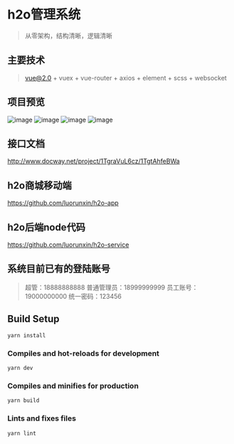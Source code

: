 # h2o管理系统
> 从零架构，结构清晰，逻辑清晰

## 主要技术
> vue@2.0 + vuex + vue-router + axios + element + scss + websocket

## 项目预览
![image](https://github.com/luorunxin/h2o-app/src/static/pc1.png)
![image](https://github.com/luorunxin/h2o-app/src/static/pc2.png)
![image](https://github.com/luorunxin/h2o-app/src/static/pc3.png)
![image](https://github.com/luorunxin/h2o-app/src/static/pc4.png)

## 接口文档
<http://www.docway.net/project/1TgraVuL6cz/1TgtAhfeBWa>

## h2o商城移动端
<https://github.com/luorunxin/h2o-app>

## h2o后端node代码
<https://github.com/luorunxin/h2o-service>

## 系统目前已有的登陆账号
> 超管：18888888888
> 普通管理员：18999999999
> 员工账号：19000000000
> 统一密码：123456

## Build Setup
```
yarn install
```

### Compiles and hot-reloads for development
```
yarn dev
```

### Compiles and minifies for production
```
yarn build
```

### Lints and fixes files
```
yarn lint
```
